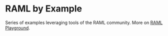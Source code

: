 # RAML by Example

Series of examples leveraging tools of the RAML community. More on [RAML Playground](https://medium.com/raml-api).
